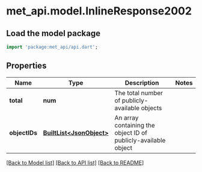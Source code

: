 # met_api.model.InlineResponse2002

## Load the model package
```dart
import 'package:met_api/api.dart';
```

## Properties
Name | Type | Description | Notes
------------ | ------------- | ------------- | -------------
**total** | **num** | The total number of publicly-available objects | 
**objectIDs** | [**BuiltList&lt;JsonObject&gt;**](JsonObject.md) | An array containing the object ID of publicly-available object | 

[[Back to Model list]](../README.md#documentation-for-models) [[Back to API list]](../README.md#documentation-for-api-endpoints) [[Back to README]](../README.md)


